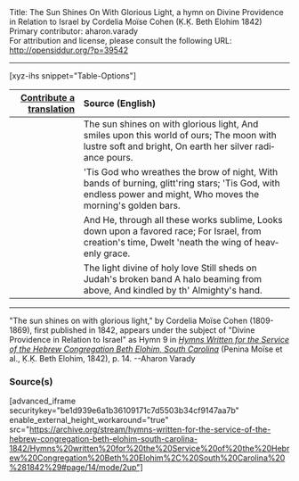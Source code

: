 <html>
<head></head>
<body>
Title: The Sun Shines On With Glorious Light, a hymn on Divine Providence in Relation to Israel by Cordelia Moïse Cohen (Ḳ.Ḳ. Beth Elohim 1842)<br />
Primary contributor: aharon.varady<br />
For attribution and license, please consult the following URL: <a href="http://opensiddur.org/?p=39542">http://opensiddur.org/?p=39542</a>
<p />
<hr />

[xyz-ihs snippet="Table-Options"]<table style="margin-left: auto; margin-right: auto;" class="draggable">
<thead><tr><th id="x" style="text-align: right;"><a href="/contribute/upload/">Contribute a translation</a></th><th style="text-align: left;">Source (English)</th></tr></thead>
<tbody>
<tr><td style="vertical-align:top;">
<div class="liturgy" lang="he" style="text-align: right;">

</div></td>

<td style="vertical-align:top;">
<div class="english" lang="en" style="text-align: left;">
The sun shines on with glorious light, 
And smiles upon this world of ours; 
The moon with lustre soft and bright, 
On earth her silver radiance pours. 
</div></td></tr>


<tr><td style="vertical-align:top;">
<div class="liturgy" lang="he" style="text-align: right;">

</div></td>

<td style="vertical-align:top;">
<div class="english" lang="en" style="text-align: left;">
'Tis God who wreathes the brow of night, 
With bands of burning, glitt'ring stars; 
'Tis God, with endless power and might, 
Who moves the morning's golden bars. 
</div></td></tr>


<tr><td style="vertical-align:top;">
<div class="liturgy" lang="he" style="text-align: right;">

</div></td>

<td style="vertical-align:top;">
<div class="english" lang="en" style="text-align: left;">
And He, through all these works sublime, 
Looks down upon a favored race; 
For Israel, from creation's time, 
Dwelt 'neath the wing of heavenly grace. 
</div></td></tr>


<tr><td style="vertical-align:top;">
<div class="liturgy" lang="he" style="text-align: right;">

</div></td>

<td style="vertical-align:top;">
<div class="english" lang="en" style="text-align: left;">
The light divine of holy love 
Still sheds on Judah's broken band 
A halo beaming from above, 
And kindled by th' Almighty's hand. 
</div></td></tr>
</tbody></table>

<hr />

"The sun shines on with glorious light," by Cordelia Moïse Cohen (1809-1869), first published in 1842, appears under the subject of "Divine Providence in Relation to Israel" as Hymn 9 in <em><a href="/?p=39305">Hymns Written for the Service of the Hebrew Congregation Beth Elohim, South Carolina</a></em> (Penina Moïse et al., Ḳ.Ḳ. Beth Elohim, 1842), p. 14. --Aharon Varady

<h3>Source(s)</h3>

[advanced_iframe securitykey="be1d939e6a1b36109171c7d5503b34cf9147aa7b" enable_external_height_workaround="true" src="https://archive.org/stream/hymns-written-for-the-service-of-the-hebrew-congregation-beth-elohim-south-carolina-1842/Hymns%20written%20for%20the%20Service%20of%20the%20Hebrew%20Congregation%20Beth%20Elohim%2C%20South%20Carolina%20%281842%29#page/14/mode/2up"]

&nbsp;
</body>
</html>